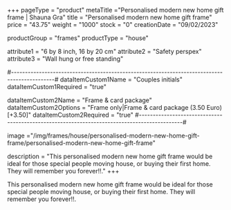 +++
pageType = "product"
metaTitle ="Personalised modern new home gift frame | Shauna Gra"
title = "Personalised modern new home gift frame"
price = "43.75"
weight = "1000"
stock = "0"
creationDate = "09/02/2023"

productGroup = "frames"
productType = "house"

attribute1 = "6 by 8 inch, 16 by 20 cm" 
attribute2 = "Safety perspex"
attribute3 = "Wall hung or free standing"

#---------------------------------------------------------------------------------------------#
dataItemCustom1Name = "Couples initials"
dataItemCustom1Required = "true"

dataItemCustom2Name = "Frame & card package"
dataItemCustom2Options = "Frame only|Frame & card package (3.50 Euro)[+3.50]"
dataItemCustom2Required = "true"
#---------------------------------------------------------------------------------------------#

image ="/img/frames/house/personalised-modern-new-home-gift-frame/personalised-modern-new-home-gift-frame"

description = "This personalised modern new home gift frame would be ideal for those special people moving house, or buying their first home. They will remember you forever!!."
+++

This personalised modern new home gift frame would be ideal for those special people moving house, or buying their first home. They will remember you forever!!.
